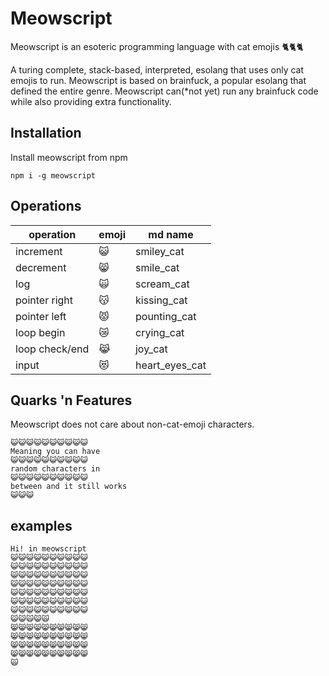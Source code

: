 # Meowscript
Meowscript is an esoteric programming language with cat emojis 🐈🐈🐈

A turing complete, stack-based, interpreted, esolang that uses only cat emojis to run. Meowscript is based on brainfuck, a popular esolang that defined the entire genre. Meowscript can(*not yet) run any brainfuck code while also providing extra functionality.

## Installation
Install meowscript from npm
```
npm i -g meowscript
```

## Operations

| operation | emoji | md name |
|-----------|-------|---------|
| increment | 😺 | smiley_cat |
| decrement | 😸 | smile_cat |
| log | 🙀 | scream_cat |
| pointer right | 😽 | kissing_cat |
| pointer left | 😾 | pounting_cat |
| loop begin | 😿 | crying_cat |
| loop check/end | 😹 | joy_cat |
| input | 😻 | heart_eyes_cat |

## Quarks 'n Features 
Meowscript does not care about non-cat-emoji characters.
```meows
😺😺😺😺😺😺😺😺😺😺
Meaning you can have
😺😺😺😺😺😺😺😺😺😺
random characters in
😺😺😺😺😺😺😺😺😺😺
between and it still works
😺😺😺
```

## examples

```meows
Hi! in meowscript
😺😺😺😺😺😺😺😺😺😺
😺😺😺😺😺😺😺😺😺😺
😺😺😺😺😺😺😺😺😺😺
😺😺😺😺😺😺😺😺😺😺
😺😺😺😺😺😺😺😺😺😺
😺😺😺😺😺😺😺😺😺😺
😺😺😺😺😺😺😺😺😺😺
😺😺🙀😺🙀
😸😸😸😸😸😸😸😸😸😸
😸😸😸😸😸😸😸😸😸😸
😸😸😸😸😸😸😸😸😸😸
😸😸😸😸😸😸😸😸😸😸
🙀
```
